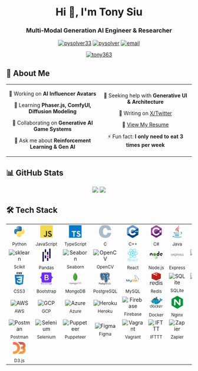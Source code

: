 <h1 align="center">Hi 👋, I'm Tony Siu</h1>
<h3 align="center">Multi-Modal Generation AI Engineer & Researcher</h3>

<p align="center">
  <a href="https://twitter.com/pysolver33" target="blank"><img src="https://img.shields.io/twitter/follow/pysolver33?logo=twitter&style=for-the-badge" alt="pysolver33" /></a>
  <a href="https://linkedin.com/in/pysolver" target="blank"><img src="https://img.shields.io/badge/-LinkedIn-0077B5?style=for-the-badge&logo=linkedin&logoColor=white" alt="pysolver" /></a>
  <a href="mailto:pysolver33@gmail.com"><img src="https://img.shields.io/badge/-Email-D14836?style=for-the-badge&logo=gmail&logoColor=white" alt="email" /></a>
</p>

<p align="center">
  <a href="https://github.com/ryo-ma/github-profile-trophy">
    <img src="https://github-profile-trophy.vercel.app/?username=tony363&theme=darkhub&no-frame=true&margin-w=15" alt="tony363" />
  </a>
</p>

## 🚀 About Me

<table align="center">
<tr>
<td align="center" width="50%">

🔭 Working on **AI Influencer Avatars**

🌱 Learning **Phaser.js, ComfyUI, Diffusion Modeling**

👯 Collaborating on **Generative AI Game Systems**

💬 Ask me about **Reinforcement Learning & Gen AI**

</td>
<td align="center" width="50%">

🤝 Seeking help with **Generative UI & Architecture**

📝 Writing on [X/Twitter](https://x.com/pysolver33)

📄 [View My Resume](https://drive.google.com/file/d/116AOY9gdQSEvq_2ClDNF00XB5ZEUWbKf/view?usp=sharing)

⚡ Fun fact: **I only need to eat 3 times per week**

</td>
</tr>
</table>

## 📊 GitHub Stats

<p align="center">
  <img height="180em" src="https://github-readme-stats.vercel.app/api?username=tony363&show_icons=true&theme=dark&hide_border=true&include_all_commits=true&count_private=true"/>
  <img height="180em" src="https://github-readme-streak-stats.herokuapp.com/?user=tony363&theme=dark&hide_border=true"/>
</p>

## 🛠️ Tech Stack

<div align="center">
<table>
<tr>
<td align="center" width="70">
<img src="https://raw.githubusercontent.com/devicons/devicon/master/icons/python/python-original.svg" width="35" alt="Python" />
<br><sub>Python</sub>
</td>
<td align="center" width="70">
<img src="https://raw.githubusercontent.com/devicons/devicon/master/icons/javascript/javascript-original.svg" width="35" alt="JS" />
<br><sub>JavaScript</sub>
</td>
<td align="center" width="70">
<img src="https://raw.githubusercontent.com/devicons/devicon/master/icons/typescript/typescript-original.svg" width="35" alt="TS" />
<br><sub>TypeScript</sub>
</td>
<td align="center" width="70">
<img src="https://raw.githubusercontent.com/devicons/devicon/master/icons/c/c-original.svg" width="35" alt="C" />
<br><sub>C</sub>
</td>
<td align="center" width="70">
<img src="https://raw.githubusercontent.com/devicons/devicon/master/icons/cplusplus/cplusplus-original.svg" width="35" alt="C++" />
<br><sub>C++</sub>
</td>
<td align="center" width="70">
<img src="https://raw.githubusercontent.com/devicons/devicon/master/icons/csharp/csharp-original.svg" width="35" alt="C#" />
<br><sub>C#</sub>
</td>
<td align="center" width="70">
<img src="https://raw.githubusercontent.com/devicons/devicon/master/icons/java/java-original.svg" width="35" alt="Java" />
<br><sub>Java</sub>
</td>
<td align="center" width="70">
<img src="https://raw.githubusercontent.com/devicons/devicon/master/icons/php/php-original.svg" width="35" alt="PHP" />
<br><sub>PHP</sub>
</td>
<td align="center" width="70">
<img src="https://www.vectorlogo.zone/logos/pytorch/pytorch-icon.svg" width="35" alt="PyTorch" />
<br><sub>PyTorch</sub>
</td>
<td align="center" width="70">
<img src="https://www.vectorlogo.zone/logos/tensorflow/tensorflow-icon.svg" width="35" alt="TF" />
<br><sub>TensorFlow</sub>
</td>
</tr>
<tr>
<td align="center" width="70">
<img src="https://upload.wikimedia.org/wikipedia/commons/0/05/Scikit_learn_logo_small.svg" width="35" alt="sklearn" />
<br><sub>Scikit</sub>
</td>
<td align="center" width="70">
<img src="https://raw.githubusercontent.com/devicons/devicon/2ae2a900d2f041da66e950e4d48052658d850630/icons/pandas/pandas-original.svg" width="35" alt="Pandas" />
<br><sub>Pandas</sub>
</td>
<td align="center" width="70">
<img src="https://seaborn.pydata.org/_images/logo-mark-lightbg.svg" width="35" alt="Seaborn" />
<br><sub>Seaborn</sub>
</td>
<td align="center" width="70">
<img src="https://www.vectorlogo.zone/logos/opencv/opencv-icon.svg" width="35" alt="OpenCV" />
<br><sub>OpenCV</sub>
</td>
<td align="center" width="70">
<img src="https://raw.githubusercontent.com/devicons/devicon/master/icons/react/react-original-wordmark.svg" width="35" alt="React" />
<br><sub>React</sub>
</td>
<td align="center" width="70">
<img src="https://raw.githubusercontent.com/devicons/devicon/master/icons/nodejs/nodejs-original-wordmark.svg" width="35" alt="Node" />
<br><sub>Node.js</sub>
</td>
<td align="center" width="70">
<img src="https://raw.githubusercontent.com/devicons/devicon/master/icons/express/express-original-wordmark.svg" width="35" alt="Express" />
<br><sub>Express</sub>
</td>
<td align="center" width="70">
<img src="https://cdn.worldvectorlogo.com/logos/django.svg" width="35" alt="Django" />
<br><sub>Django</sub>
</td>
<td align="center" width="70">
<img src="https://www.vectorlogo.zone/logos/pocoo_flask/pocoo_flask-icon.svg" width="35" alt="Flask" />
<br><sub>Flask</sub>
</td>
<td align="center" width="70">
<img src="https://raw.githubusercontent.com/devicons/devicon/master/icons/html5/html5-original-wordmark.svg" width="35" alt="HTML" />
<br><sub>HTML5</sub>
</td>
</tr>
<tr>
<td align="center" width="70">
<img src="https://raw.githubusercontent.com/devicons/devicon/master/icons/css3/css3-original-wordmark.svg" width="35" alt="CSS" />
<br><sub>CSS3</sub>
</td>
<td align="center" width="70">
<img src="https://raw.githubusercontent.com/devicons/devicon/master/icons/bootstrap/bootstrap-plain-wordmark.svg" width="35" alt="Bootstrap" />
<br><sub>Bootstrap</sub>
</td>
<td align="center" width="70">
<img src="https://raw.githubusercontent.com/devicons/devicon/master/icons/mongodb/mongodb-original-wordmark.svg" width="35" alt="MongoDB" />
<br><sub>MongoDB</sub>
</td>
<td align="center" width="70">
<img src="https://raw.githubusercontent.com/devicons/devicon/master/icons/postgresql/postgresql-original-wordmark.svg" width="35" alt="Postgres" />
<br><sub>PostgreSQL</sub>
</td>
<td align="center" width="70">
<img src="https://raw.githubusercontent.com/devicons/devicon/master/icons/mysql/mysql-original-wordmark.svg" width="35" alt="MySQL" />
<br><sub>MySQL</sub>
</td>
<td align="center" width="70">
<img src="https://raw.githubusercontent.com/devicons/devicon/master/icons/redis/redis-original-wordmark.svg" width="35" alt="Redis" />
<br><sub>Redis</sub>
</td>
<td align="center" width="70">
<img src="https://www.vectorlogo.zone/logos/sqlite/sqlite-icon.svg" width="35" alt="SQLite" />
<br><sub>SQLite</sub>
</td>
<td align="center" width="70">
<img src="https://www.vectorlogo.zone/logos/mariadb/mariadb-icon.svg" width="35" alt="MariaDB" />
<br><sub>MariaDB</sub>
</td>
<td align="center" width="70">
<img src="https://www.vectorlogo.zone/logos/elastic/elastic-icon.svg" width="35" alt="Elastic" />
<br><sub>Elastic</sub>
</td>
<td align="center" width="70">
<img src="https://www.vectorlogo.zone/logos/apache_hadoop/apache_hadoop-icon.svg" width="35" alt="Hadoop" />
<br><sub>Hadoop</sub>
</td>
</tr>
<tr>
<td align="center" width="70">
<img src="https://www.vectorlogo.zone/logos/amazon_aws/amazon_aws-icon.svg" width="35" alt="AWS" />
<br><sub>AWS</sub>
</td>
<td align="center" width="70">
<img src="https://www.vectorlogo.zone/logos/google_cloud/google_cloud-icon.svg" width="35" alt="GCP" />
<br><sub>GCP</sub>
</td>
<td align="center" width="70">
<img src="https://www.vectorlogo.zone/logos/microsoft_azure/microsoft_azure-icon.svg" width="35" alt="Azure" />
<br><sub>Azure</sub>
</td>
<td align="center" width="70">
<img src="https://www.vectorlogo.zone/logos/heroku/heroku-icon.svg" width="35" alt="Heroku" />
<br><sub>Heroku</sub>
</td>
<td align="center" width="70">
<img src="https://www.vectorlogo.zone/logos/firebase/firebase-icon.svg" width="35" alt="Firebase" />
<br><sub>Firebase</sub>
</td>
<td align="center" width="70">
<img src="https://raw.githubusercontent.com/devicons/devicon/master/icons/docker/docker-original-wordmark.svg" width="35" alt="Docker" />
<br><sub>Docker</sub>
</td>
<td align="center" width="70">
<img src="https://raw.githubusercontent.com/devicons/devicon/master/icons/nginx/nginx-original.svg" width="35" alt="Nginx" />
<br><sub>Nginx</sub>
</td>
<td align="center" width="70">
<img src="https://www.vectorlogo.zone/logos/git-scm/git-scm-icon.svg" width="35" alt="Git" />
<br><sub>Git</sub>
</td>
<td align="center" width="70">
<img src="https://raw.githubusercontent.com/devicons/devicon/master/icons/linux/linux-original.svg" width="35" alt="Linux" />
<br><sub>Linux</sub>
</td>
<td align="center" width="70">
<img src="https://www.vectorlogo.zone/logos/gnu_bash/gnu_bash-icon.svg" width="35" alt="Bash" />
<br><sub>Bash</sub>
</td>
</tr>
<tr>
<td align="center" width="70">
<img src="https://www.vectorlogo.zone/logos/getpostman/getpostman-icon.svg" width="35" alt="Postman" />
<br><sub>Postman</sub>
</td>
<td align="center" width="70">
<img src="https://raw.githubusercontent.com/detain/svg-logos/780f25886640cef088af994181646db2f6b1a3f8/svg/selenium-logo.svg" width="35" alt="Selenium" />
<br><sub>Selenium</sub>
</td>
<td align="center" width="70">
<img src="https://www.vectorlogo.zone/logos/pptrdev/pptrdev-official.svg" width="35" alt="Puppeteer" />
<br><sub>Puppeteer</sub>
</td>
<td align="center" width="70">
<img src="https://www.vectorlogo.zone/logos/figma/figma-icon.svg" width="35" alt="Figma" />
<br><sub>Figma</sub>
</td>
<td align="center" width="70">
<img src="https://www.vectorlogo.zone/logos/vagrantup/vagrantup-icon.svg" width="35" alt="Vagrant" />
<br><sub>Vagrant</sub>
</td>
<td align="center" width="70">
<img src="https://www.vectorlogo.zone/logos/ifttt/ifttt-ar21.svg" width="35" alt="IFTTT" />
<br><sub>IFTTT</sub>
</td>
<td align="center" width="70">
<img src="https://www.vectorlogo.zone/logos/zapier/zapier-icon.svg" width="35" alt="Zapier" />
<br><sub>Zapier</sub>
</td>
<td align="center" width="70">
<img src="https://upload.wikimedia.org/wikipedia/commons/7/71/GTK_logo.svg" width="35" alt="GTK" />
<br><sub>GTK</sub>
</td>
<td align="center" width="70">
<img src="https://upload.wikimedia.org/wikipedia/commons/0/0b/Qt_logo_2016.svg" width="35" alt="Qt" />
<br><sub>Qt</sub>
</td>
<td align="center" width="70">
<img src="https://upload.wikimedia.org/wikipedia/commons/b/bb/WxWidgets.svg" width="35" alt="wxWidgets" />
<br><sub>wxWidgets</sub>
</td>
</tr>
<tr>
<td align="center" width="70">
<img src="https://raw.githubusercontent.com/devicons/devicon/master/icons/d3js/d3js-original.svg" width="35" alt="D3.js" />
<br><sub>D3.js</sub>
</td>
</tr>
</table>
</div>